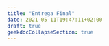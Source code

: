 ```yaml
---
title: "Entrega Final"
date: 2021-05-11T19:47:11+02:00
draft: true
geekdocCollapseSection: true
---
```


